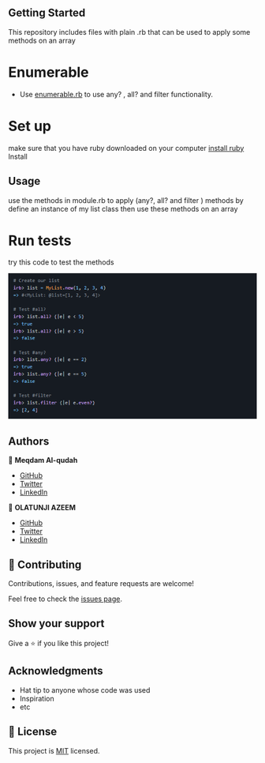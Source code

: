 
## Getting Started

This repository includes files with plain .rb that can be used to apply some methods on an array

# Enumerable
- Use [enumerable.rb](./enumerable.rb) to use any? ,  all? and filter functionality.

# Set up
make sure that you have ruby downloaded on  your computer [install ruby](https://www.ruby-lang.org/en/documentation/installation/)
Install

## Usage
use the methods in module.rb to apply (any?, all? and filter ) methods by define an instance of my list class then use these methods on an array

# Run tests

try this code to test the methods

![screenshot](./Capture.PNG)
## Authors

👤 **Meqdam Al-qudah**

- [GitHub](https://github.com/MeqdamAlqudah)
- [Twitter](https://twitter.com/MeqdamQudah)
- [LinkedIn](www.linkedin.com/in/meqdam-al-qudah-7514a21b5)

👤 **OLATUNJI AZEEM**

- [GitHub](https://github.com/zemola)
- [Twitter](https://twitter.com/zemolat)
- [LinkedIn](www.linkedin.com/in/olatunjiazeem)
## 🤝 Contributing

Contributions, issues, and feature requests are welcome!

Feel free to check the [issues page](../../issues/).

## Show your support

Give a ⭐️ if you like this project!

## Acknowledgments

- Hat tip to anyone whose code was used
- Inspiration
- etc

## 📝 License

This project is [MIT](./MIT.md) licensed.